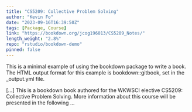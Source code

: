 ```yaml
---
title: "CS5209: Collective Problem Solving"
author: "Kevin Fo"
date: "2023-09-16T16:39:50Z"
tags: [Package, Course]
link: "https://bookdown.org/jcog196013/CS5209_Notes/"
length_weight: "2.8%"
repo: "rstudio/bookdown-demo"
pinned: false
---
```


<p>This is a minimal example of using the bookdown package to write a book. The HTML output format for this example is bookdown::gitbook, set in the _output.yml file.</p> [...] This is a bookdown book authored for the WKWSCI elective CS5209: Collective Problem Solving. More information about this course will be presented in the following ...
